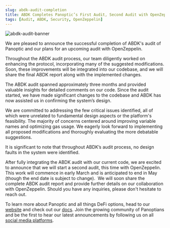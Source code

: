 ```yaml
---
slug: abdk-audit-completion 
title: ABDK Completes Panoptic’s First Audit, Second Audit with OpenZeppelin Upcoming
tags: [Audit, ABDK, Security, OpenZeppelin]
---
```

![abdk-audit-banner](./Panoptic_Audit.png)

We are pleased to announce the successful completion of ABDK's audit of Panoptic and our plans for an upcoming audit with OpenZeppelin.

Throughout the ABDK audit process, our team diligently worked on enhancing the protocol, incorporating many of the suggested modifications. Soon, these improvements will be integrated into our codebase, and we will share the final ABDK report along with the implemented changes.

<!--truncate-->

The ABDK audit spanned approximately three months and provided valuable insights for detailed comments on our code. Since the audit started, we have made significant changes to the codebase and ABDK has now assisted us in confirming the system’s design.

We are committed to addressing the few critical issues identified, all of which were unrelated to fundamental design aspects or the platform's feasibility. The majority of concerns centered around improving variable names and optimizing gas usage. We eagerly look forward to implementing all proposed modifications and thoroughly evaluating the more debatable suggestions.

It is significant to note that throughout ABDK’s audit process, no design faults in the system were identified.

After fully integrating the ABDK audit with our current code, we are excited to announce that we will start a second audit, this time with OpenZeppelin. This work will commence in early March and is anticipated to end in May (though the end date is subject to change).
‍
We will soon share the complete ABDK audit report and provide further details on our collaboration with OpenZeppelin. Should you have any inquiries, please don't hesitate to reach out. 

To learn more about Panoptic and all things DeFi options, head to our [website](https://panoptic.xyz/) and check out our [docs](https://panoptic.xyz/docs/intro). Join the growing community of Panoptians and be the first to hear our latest announcements by following us on all [social media platforms](https://links.panoptic.xyz/all).
